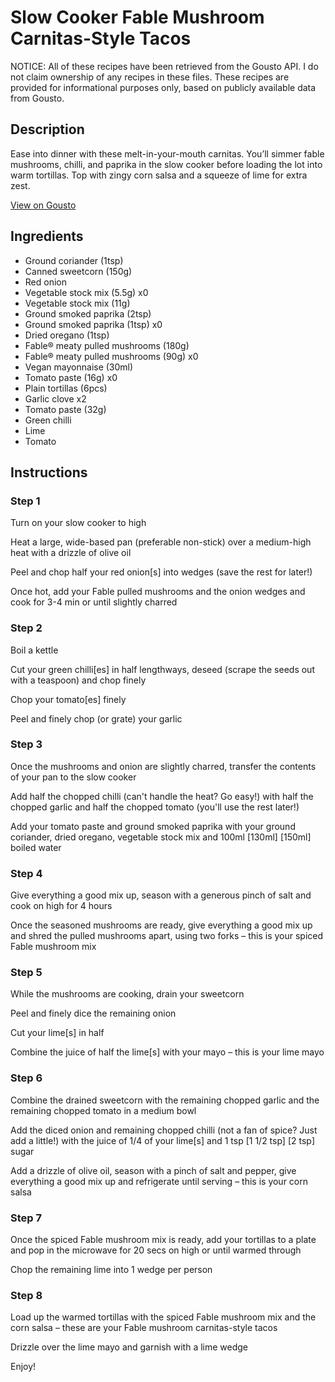 # Slow Cooker Fable Mushroom Carnitas-Style Tacos

NOTICE: All of these recipes have been retrieved from the Gousto API. I do not claim ownership of any recipes in these files. These recipes are provided for informational purposes only, based on publicly available data from Gousto.

## Description

Ease into dinner with these melt-in-your-mouth carnitas. You’ll simmer fable mushrooms, chilli, and paprika in the slow cooker before loading the lot into warm tortillas. Top with zingy corn salsa and a squeeze of lime for extra zest.

[View on Gousto](https://www.gousto.co.uk/recipes/cookbook/slow-cooker-fable-mushroom-carnitas-tacos-corn-salsa)

## Ingredients

- Ground coriander (1tsp)
- Canned sweetcorn (150g)
- Red onion
- Vegetable stock mix (5.5g) x0
- Vegetable stock mix (11g)
- Ground smoked paprika (2tsp)
- Ground smoked paprika (1tsp) x0
- Dried oregano (1tsp)
- Fable® meaty pulled mushrooms (180g)
- Fable® meaty pulled mushrooms (90g) x0
- Vegan mayonnaise (30ml)
- Tomato paste (16g) x0
- Plain tortillas (6pcs)
- Garlic clove x2
- Tomato paste (32g)
- Green chilli
- Lime
- Tomato

## Instructions


### Step 1

Turn on your slow cooker to high

Heat a large, wide-based pan (preferable non-stick) over a medium-high heat with a drizzle of olive oil

Peel and chop half your red onion[s] into wedges (save the rest for later!)

Once hot, add your Fable pulled mushrooms and the onion wedges and cook for 3-4 min or until slightly charred


### Step 2

Boil a kettle

Cut your green chilli[es] in half lengthways, deseed (scrape the seeds out with a teaspoon) and chop finely

Chop your tomato[es] finely

Peel and finely chop (or grate) your garlic


### Step 3

Once the mushrooms and onion are slightly charred, transfer the contents of your pan to the slow cooker

Add half the chopped chilli (can't handle the heat? Go easy!) with half the chopped garlic and half the chopped tomato (you'll use the rest later!)

Add your tomato paste and ground smoked paprika with your ground coriander, dried oregano, vegetable stock mix and 100ml <span class="text-purple">[130ml]</span><span class="text-danger"> [150ml]</span> boiled water


### Step 4

Give everything a good mix up, season with a generous pinch of salt and cook on high for 4 hours

Once the seasoned mushrooms are ready, give everything a good mix up and shred the pulled mushrooms apart, using two forks – this is your spiced Fable mushroom mix


### Step 5

While the mushrooms are cooking, drain your sweetcorn

Peel and finely dice the remaining onion

Cut your lime[s] in half

Combine the juice of half the lime[s] with your mayo – this is your lime mayo


### Step 6

Combine the drained sweetcorn with the remaining chopped garlic and the remaining chopped tomato in a medium bowl

Add the diced onion and remaining chopped chilli (not a fan of spice? Just add a little!) with the juice of 1/4 of your lime[s] and 1 tsp <span class="text-purple">[1 1/2 tsp]</span> <span class="text-danger">[2 tsp]</span> sugar

Add a drizzle of olive oil, season with a pinch of salt and pepper, give everything a good mix up and refrigerate until serving – this is your corn salsa


### Step 7

Once the spiced Fable mushroom mix is ready, add your tortillas to a plate and pop in the microwave for 20 secs on high or until warmed through

Chop the remaining lime into 1 wedge per person

### Step 8

Load up the warmed tortillas with the spiced Fable mushroom mix and the corn salsa – these are your Fable mushroom carnitas-style tacos

Drizzle over the lime mayo and garnish with a lime wedge

Enjoy!

